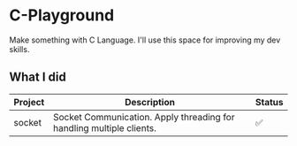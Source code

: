 # C-Playground
Make something with C Language. I'll use this space for improving my dev skills.

## What I did
| Project | Description | Status |
| ------- | ----------- | ------ |
| socket  | Socket Communication. Apply threading for handling multiple clients. | ✅ |

